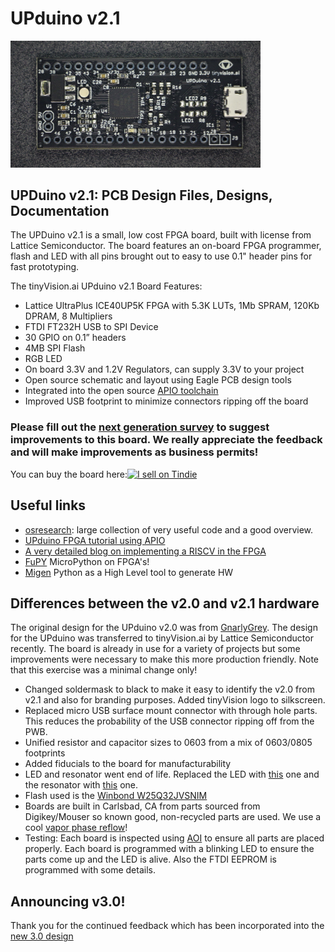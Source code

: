 # UPduino v2.1

<img src="./assets/images/UPduino_v2.1_front.jpg" alt="UPduino v2.1 Front" width="400"/>

## UPDuino v2.1: PCB Design Files, Designs, Documentation

The UPDuino v2.1 is a small, low cost FPGA board, built with license from Lattice Semiconductor. The board features an on-board FPGA programmer, flash and LED with all pins brought out to easy to use 0.1" header pins for fast prototyping.

The tinyVision.ai UPduino v2.1 Board Features:

* Lattice UltraPlus ICE40UP5K FPGA with 5.3K LUTs, 1Mb SPRAM, 120Kb DPRAM, 8 Multipliers
* FTDI FT232H USB to SPI Device
* 30 GPIO on 0.1” headers
* 4MB SPI Flash
* RGB LED
* On board 3.3V and 1.2V Regulators, can supply 3.3V to your project
* Open source schematic and layout using Eagle PCB design tools
* Integrated into the open source [APIO toolchain](https://github.com/FPGAwars/apio)
* Improved USB footprint to minimize connectors ripping off the board

### Please fill out the [next generation survey](https://www.surveymonkey.com/r/HH536D8) to suggest improvements to this board. We really appreciate the feedback and will make improvements as business permits!

You can buy the board here:<a href="https://www.tindie.com/stores/tinyvision_ai/?ref=offsite_badges&utm_source=sellers_vr2045&utm_medium=badges&utm_campaign=badge_medium"><img src="https://d2ss6ovg47m0r5.cloudfront.net/badges/tindie-mediums.png" alt="I sell on Tindie" width="150" height="78"></a>

## Useful links
* [osresearch](https://github.com/osresearch/up5k): large collection of very useful code and a good overview.
* [UPduino FPGA tutorial using APIO](https://blog.idorobots.org/entries/upduino-fpga-tutorial.html)
* [A very detailed blog on implementing a RISCV in the FPGA](https://pingu98.wordpress.com/2019/04/08/how-to-build-your-own-cpu-from-scratch-inside-an-fpga/)
* [FuPY](https://fupy.github.io/) MicroPython on FPGA's!
* [Migen](https://github.com/m-labs/migen) Python as a High Level tool to generate HW

## Differences between the v2.0 and v2.1 hardware
The original design for the UPduino v2.0 was from [GnarlyGrey](http://gnarlygrey.com/). The design for the UPduino was transferred to tinyVision.ai by Lattice Semiconductor recently. The board is already in use for a variety of projects but some improvements were necessary to make this more production friendly. Note that this exercise was a minimal change only!
* Changed soldermask to black to make it easy to identify the v2.0 from v2.1 and also for branding purposes. Added tinyVision logo to silkscreen.
* Replaced micro USB surface mount connector with through hole parts. This reduces the probability of the USB connector ripping off from the PWB.
* Unified resistor and capacitor sizes to 0603 from a mix of 0603/0805 footprints
* Added fiducials to the board for manufacturability
* LED and resonator went end of life. Replaced the LED with [this](https://www.mouser.com/ProductDetail/Broadcom-Avago/ASMB-MTB0-0A3A2?qs=%2Fha2pyFaduiVySQcEVUF3g99inKvemcQFBZprfU%2FW0p9YdxM%252BOGCOQ%3D%3D) one and the resonator with [this](https://www.mouser.com/ProductDetail/Murata-Electronics/CSTNE12M0G550000R0?qs=sGAEpiMZZMsBj6bBr9Q9aVicrFFkOfIYlp58nnUM76JPeseMdQedBQ%3D%3D) one.
* Flash used is the [Winbond W25Q32JVSNIM](https://www.mouser.com/ProductDetail/Winbond/W25Q32JVSNIM?qs=sGAEpiMZZMtI%252BQ06EiAoG4%252BhDIVn9lGKlH%2FgDg3lStQ%3D)
* Boards are built in Carlsbad, CA from parts sourced from Digikey/Mouser so known good, non-recycled parts are used. We use a cool [vapor phase reflow](https://www.westfloridacomponents.com/blog/vapor-phase-reflow-soldering/)!
* Testing: Each board is inspected using [AOI](https://en.wikipedia.org/wiki/Automated_optical_inspection) to ensure all parts are placed properly. Each board is programmed with a blinking LED to ensure the parts come up and the LED is alive. Also the FTDI EEPROM is programmed with some details.

## Announcing v3.0!
Thank you for the continued feedback which has been incorporated into the [new 3.0 design ](https://github.com/tinyvision-ai-inc/UPduino-v3.0)
